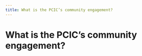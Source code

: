 ```yaml
---
title: What is the PCIC’s community engagement?
---
```


# What is the PCIC’s community engagement?
